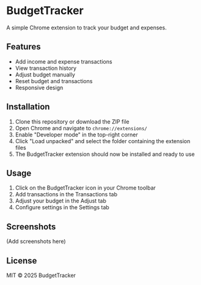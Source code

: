 # BudgetTracker

A simple Chrome extension to track your budget and expenses.

## Features

- Add income and expense transactions
- View transaction history
- Adjust budget manually
- Reset budget and transactions
- Responsive design

## Installation

1. Clone this repository or download the ZIP file
2. Open Chrome and navigate to `chrome://extensions/`
3. Enable "Developer mode" in the top-right corner
4. Click "Load unpacked" and select the folder containing the extension files
5. The BudgetTracker extension should now be installed and ready to use

## Usage

1. Click on the BudgetTracker icon in your Chrome toolbar
2. Add transactions in the Transactions tab
3. Adjust your budget in the Adjust tab
4. Configure settings in the Settings tab

## Screenshots

(Add screenshots here)

## License

MIT © 2025 BudgetTracker